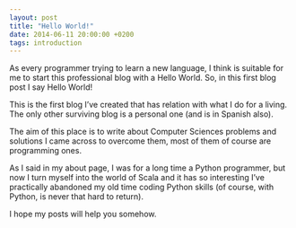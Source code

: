 ```yaml
---
layout: post
title: "Hello World!"
date: 2014-06-11 20:00:00 +0200
tags: introduction
---
```


As every programmer trying to learn a new language, I think is suitable for me
to start this professional blog with a Hello World. So, in this first blog post
I say Hello World!

This is the first blog I’ve created that has relation with what I do for a
living. The only other surviving blog is a personal one (and is in Spanish
also).

The aim of this place is to write about Computer Sciences problems and solutions
I came across to overcome them, most of them of course are programming ones.

As I said in my about page, I was for a long time a Python programmer, but now I
turn myself into the world of Scala and it has so interesting I’ve practically
abandoned my old time coding Python skills (of course, with Python, is never
that hard to return).

I hope my posts will help you somehow.
